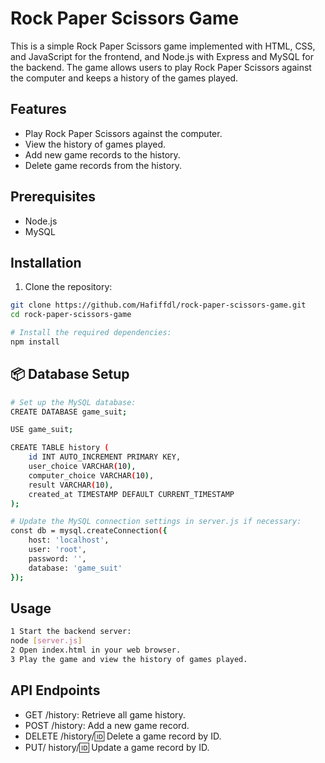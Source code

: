 # Rock Paper Scissors Game

This is a simple Rock Paper Scissors game implemented with HTML, CSS, and JavaScript for the frontend, and Node.js with Express and MySQL for the backend. The game allows users to play Rock Paper Scissors against the computer and keeps a history of the games played.

## Features

- Play Rock Paper Scissors against the computer.
- View the history of games played.
- Add new game records to the history.
- Delete game records from the history.

## Prerequisites

- Node.js
- MySQL

## Installation

1. Clone the repository:

```sh
git clone https://github.com/Hafiffdl/rock-paper-scissors-game.git
cd rock-paper-scissors-game
```

```bash
# Install the required dependencies:
npm install
```

## 📦 Database Setup
```bash
# Set up the MySQL database:
CREATE DATABASE game_suit;

USE game_suit;

CREATE TABLE history (
    id INT AUTO_INCREMENT PRIMARY KEY,
    user_choice VARCHAR(10),
    computer_choice VARCHAR(10),
    result VARCHAR(10),
    created_at TIMESTAMP DEFAULT CURRENT_TIMESTAMP
);

# Update the MySQL connection settings in server.js if necessary:
const db = mysql.createConnection({
    host: 'localhost',
    user: 'root',
    password: '',
    database: 'game_suit'
});
```

## Usage
```bash
1 Start the backend server:
node [server.js]
2 Open index.html in your web browser.
3 Play the game and view the history of games played.
```

## API Endpoints
- GET /history: Retrieve all game history.
- POST /history: Add a new game record.
- DELETE /history/:id: Delete a game record by ID.
- PUT/ history/:id: Update a game record by ID.
